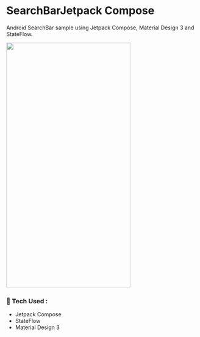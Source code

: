 # SearchBarJetpack Compose
Android SearchBar sample using Jetpack Compose, Material Design 3 and StateFlow.

<div>
  <img src="https://github.com/netolobo/SearchBarJetpackCompose/assets/641469/c3c622f9-2c1e-4078-9bc4-679f835c079b" width="325" height="640"/>&nbsp;
  </div>
  
  
### 🧰 Tech Used :
- Jetpack Compose
- StateFlow
- Material Design 3



